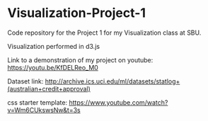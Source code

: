 # Visualization-Project-1
Code repository for the Project 1 for my Visualization class at SBU.

Visualization performed in d3.js

Link to a demonstration of my project on youtube: https://youtu.be/KfDELReo_M0

Dataset link: http://archive.ics.uci.edu/ml/datasets/statlog+(australian+credit+approval)

css starter template: https://www.youtube.com/watch?v=Wm6CUkswsNw&t=3s


